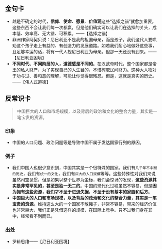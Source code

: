 ## 金句卡
- 越是不确定的时代，**信仰**、**使命**、**愿景**、**价值观**这些“选择之锚”就愈加重要。这些东西不会让我们每一次都赢，但是他们确实可以让我们在选择的关头，成本低、效率高、无大错、可积累。——【选择之锚】
- 非洲作家阿契贝说：尼日利亚不是我的祖国母亲，而是孩子。我们这代人要哄劝这个孩子走上有益的、有创造力的发展道路。如若我们耐心地做好这些事，且足够幸运的话，将有一代人视尼日利亚为母亲。但那一天还没有到来。——【尼日利亚困境】
- **不同时代、不同阶层的人，道德感是不同的**。在汉武帝时代，整个国家都是帝王的私人财产，为了实现自己的人生目的，不惜榨取民间财力。这种大人物对于功与过、善和恶的理解，可能让你觉得很残忍。但是，这就是真实的历史。——【伟人式道德】

## 反常识卡
> 中国巨大的人口和市场规模，以及背后的政治和文化的整合力量，其实是一笔宝贵的资源。

### 印象
- 中国的人口问题、政治问题等是导致中国不属于发达国家行列的原因。

### 例子
- 我们中国人也很少意识到，中国其实是一个很特殊的国家。我们有`几千年不中断的历史`，我们有`统一的文化`，我们有`巨大的人口规模`等等。这些特殊性对我们来说虽然司空见惯，但是如果以整个世界为坐标，我们会惊讶的发现，**这些资源其实是非常罕见的，甚至是独一无二的**。中国的现代化过程虽然不容易，但是**因为拥有这些资源，我们才不至于进退失据，不至于没有基本的家园和后方**。
- **中国巨大的人口和市场规模，以及背后的政治和文化的整合力量，其实是一笔宝贵的资源**。维持这么大的一个国家不散摊子，非常不容易，带来的经济价值也非常巨大，我们正是凭借这样的规模，在国际上竞争。只不过我们身在其中，经常看不到而已。

### 出处
- 罗辑思维——【尼日利亚困境】